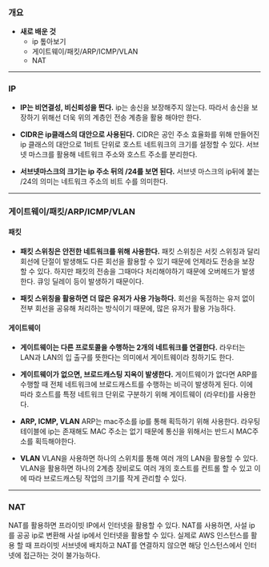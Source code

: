 ### 개요
* **새로 배운 것**
	* ip 톺아보기
	* 게이트웨이/패킷/ARP/ICMP/VLAN
	* NAT
___
### IP
* **IP는 비연결성, 비신뢰성을 띈다.**
	ip는 송신을 보장해주지 않는다. 따라서 송신을 보장하기 위해선 더욱 위의 계층인 전송 계층을 활용 해야만 한다.

* **CIDR은 ip클래스의 대안으로 사용된다.**
	CIDR은 공인 주소 효율화를 위해 만들어진 ip 클래스의 대안으로 1비트 단위로 호스트 네트워크의 크기를 설정할 수 있다. 서브넷 마스크를 활용해 네트워크 주소와 호스트 주소를 분리한다.

* **서브넷마스크의 크기는 ip 주소 뒤의 /24를 보면 된다.**
	서브넷 마스크의 ip뒤에 붙는 /24의 의미는 네트워크 주소의 비트 수를 의미한다.

___
### 게이트웨이/패킷/ARP/ICMP/VLAN

#### 패킷
* **패킷 스위칭은 안전한 네트워크를 위해 사용한다.**
	패킷 스위칭은 서킷 스위칭과 달리 회선에 단절이 발생해도 다른 회선을 활용할 수 있기 때문에 언제라도 전송을 보장할 수 있다. 하지만 패킷의 전송을 그때마다 처리해야하기 때문에 오버헤드가 발생한다. 큐잉 딜레이 등이 발생하기 때문이다.

* **패킷 스위칭을 활용하면 더 많은 유저가 사용 가능하다.**
	회선을 독점하는 유저 없이 전부 회선을 공유해 처리하는 방식이기 때문에, 많은 유저가 활용 가능하다.

#### 게이트웨이
* **게이트웨이는 다른 프로토콜을 수행하는 2개의 네트워크를 연결한다.**
	라우터는 LAN과 LAN의 입 출구를 뜻한다는 의미에서 게이트웨이라 칭하기도 한다. 

* **게이트웨이가 없으면, 브로드캐스팅 지옥이 발생한다.** 
	게이트웨이가 없다면 ARP를 수행할 때 전체 네트워크에 브로드캐스트를 수행하는 비극이 발생하게 된다. 이에 따라 호스트를 특정 네트워크 단위로 구분하기 위해 게이트웨이 (라우터)를 사용한다.

* **ARP, ICMP, VLAN**
	ARP는 mac주소를 ip를 통해 획득하기 위해 사용한다. 라우팅 테이블에 ip는 존재해도 MAC 주소는 없기 때문에 통신을 위해서는 반드시 MAC주소를 획득해야한다.

* **VLAN**
	VLAN을 사용하면 하나의 스위치를 통해 여러 개의 LAN을 활용할 수 있다.  VLAN을 활용하면 하나의 2계층 장비로도 여러 개의 호스트를 컨트롤 할 수 있고 이에 따라 브로드캐스팅 작업의 크기를 작게 관리할 수 있다.
___
### NAT
NAT를 활용하면 프라이빗 IP에서 인터넷을 활용할 수 있다. NAT를 사용하면, 사설 ip를 공공 ip로 변환해 사설 ip에서 인터넷을 활용할 수 있다. 실제로 AWS 인스턴스를 활용 할 때 프라이빗 서브넷에 배치하고 NAT를 연결하지 않으면 해당 인스턴스에서 인터넷에 접근하는 것이 불가능하다. 